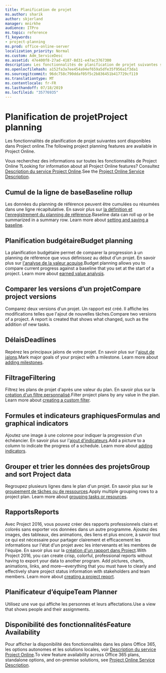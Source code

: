 ```yaml
---
title: Planification de projet
ms.author: sharik
author: skjerland
manager: mnirkhe
audience: ITPro
ms.topic: reference
f1_keywords:
- project-planning
ms.prod: office-online-server
localization_priority: Normal
ms.custom: Adm_ServiceDesc
ms.assetid: 47e400f8-27ad-4187-8d31-e47ac3767300
description: Les fonctionnalités de planification de projet suivantes sont disponibles dans Project online.
ms.openlocfilehash: a152fa3a7ee454a94ef659a5dfe35f956a1f3da1
ms.sourcegitcommit: 96dc758c790ddaf05f5c2b836451b417729cf119
ms.translationtype: MT
ms.contentlocale: fr-FR
ms.lasthandoff: 07/18/2019
ms.locfileid: "35776935"
---
```

# <a name="project-planning"></a><span data-ttu-id="30492-103">Planification de projet</span><span class="sxs-lookup"><span data-stu-id="30492-103">Project planning</span></span>

<span data-ttu-id="30492-104">Les fonctionnalités de planification de projet suivantes sont disponibles dans Project online.</span><span class="sxs-lookup"><span data-stu-id="30492-104">The following project planning features are available in Project Online.</span></span>
  
<span data-ttu-id="30492-105">Vous recherchez des informations sur toutes les fonctionnalités de Project Online ?</span><span class="sxs-lookup"><span data-stu-id="30492-105">Looking for information about all Project Online features?</span></span> <span data-ttu-id="30492-106">Consultez [Description du service Project Online](project-online-service-description.md).</span><span class="sxs-lookup"><span data-stu-id="30492-106">See the [Project Online Service Description](project-online-service-description.md).</span></span>
  
## <a name="baseline-rollup"></a><span data-ttu-id="30492-107">Cumul de la ligne de base</span><span class="sxs-lookup"><span data-stu-id="30492-107">Baseline rollup</span></span>
<span data-ttu-id="30492-108"><a name="bkmk_Baselinerollup"> </a></span><span class="sxs-lookup"><span data-stu-id="30492-108"></span></span>

<span data-ttu-id="30492-p102">Les données du planning de référence peuvent être cumulées ou résumées dans une ligne récapitulative. En savoir plus sur [la définition et l'enregistrement du planning de référence](https://go.microsoft.com/fwlink/p/?LinkId=271346).</span><span class="sxs-lookup"><span data-stu-id="30492-p102">Baseline data can roll up or be summarized in a summary row. Learn more about [setting and saving a baseline](https://go.microsoft.com/fwlink/p/?LinkId=271346).</span></span>
  
## <a name="budget-planning"></a><span data-ttu-id="30492-111">Planification budgétaire</span><span class="sxs-lookup"><span data-stu-id="30492-111">Budget planning</span></span>
<span data-ttu-id="30492-112"><a name="bkmk_Budgetplanning"> </a></span><span class="sxs-lookup"><span data-stu-id="30492-112"></span></span>

<span data-ttu-id="30492-p103">La planification budgétaire permet de comparer la progression à un planning de référence que vous définissez au début d'un projet. En savoir plus sur [l'analyse de la valeur acquise](https://go.microsoft.com/fwlink/p/?LinkId=271336).</span><span class="sxs-lookup"><span data-stu-id="30492-p103">Budget planning allows you to compare current progress against a baseline that you set at the start of a project. Learn more about [earned value analysis](https://go.microsoft.com/fwlink/p/?LinkId=271336).</span></span>
  
## <a name="compare-project-versions"></a><span data-ttu-id="30492-115">Comparer les versions d’un projet</span><span class="sxs-lookup"><span data-stu-id="30492-115">Compare project versions</span></span>
<span data-ttu-id="30492-116"><a name="bkmk_Compareprojectversions"> </a></span><span class="sxs-lookup"><span data-stu-id="30492-116"></span></span>

<span data-ttu-id="30492-p104">Comparez deux versions d'un projet. Un rapport est créé. Il affiche les modifications telles que l'ajout de nouvelles tâches.</span><span class="sxs-lookup"><span data-stu-id="30492-p104">Compare two versions of a project. A report is created that shows what changed, such as the addition of new tasks.</span></span>
  
## <a name="deadlines"></a><span data-ttu-id="30492-119">Délais</span><span class="sxs-lookup"><span data-stu-id="30492-119">Deadlines</span></span>
<span data-ttu-id="30492-120"><a name="bkmk_Deadlines"> </a></span><span class="sxs-lookup"><span data-stu-id="30492-120"></span></span>

<span data-ttu-id="30492-p105">Repérez les principaux jalons de votre projet. En savoir plus sur l'[ajout de jalons](https://go.microsoft.com/fwlink/p/?LinkId=271339).</span><span class="sxs-lookup"><span data-stu-id="30492-p105">Mark major goals of your project with a milestone. Learn more about [adding milestones](https://go.microsoft.com/fwlink/p/?LinkId=271339).</span></span>
  
## <a name="filtering"></a><span data-ttu-id="30492-123">Filtrage</span><span class="sxs-lookup"><span data-stu-id="30492-123">Filtering</span></span>
<span data-ttu-id="30492-124"><a name="bkmk_Filtering"> </a></span><span class="sxs-lookup"><span data-stu-id="30492-124"></span></span>

<span data-ttu-id="30492-p106">Filtrez les plans de projet d'après une valeur du plan. En savoir plus sur la [création d'un filtre personnalisé](https://go.microsoft.com/fwlink/p/?LinkId=271341).</span><span class="sxs-lookup"><span data-stu-id="30492-p106">Filter project plans by any value in the plan. Learn more about [creating a custom filter](https://go.microsoft.com/fwlink/p/?LinkId=271341).</span></span>
  
## <a name="formulas-and-graphical-indicators"></a><span data-ttu-id="30492-127">Formules et indicateurs graphiques</span><span class="sxs-lookup"><span data-stu-id="30492-127">Formulas and graphical indicators</span></span>
<span data-ttu-id="30492-128"><a name="bkmk_Formulasandgraphicalindicators"> </a></span><span class="sxs-lookup"><span data-stu-id="30492-128"></span></span>

<span data-ttu-id="30492-p107">Ajoutez une image à une colonne pour indiquer la progression d'un échéancier. En savoir plus sur l'[ajout d'indicateurs](https://go.microsoft.com/fwlink/p/?LinkId=271340).</span><span class="sxs-lookup"><span data-stu-id="30492-p107">Add a picture to a column to indicate the progress of a schedule. Learn more about [adding indicators](https://go.microsoft.com/fwlink/p/?LinkId=271340).</span></span>
  
## <a name="group-and-sort-project-data"></a><span data-ttu-id="30492-131">Grouper et trier les données des projets</span><span class="sxs-lookup"><span data-stu-id="30492-131">Group and sort Project data</span></span>
<span data-ttu-id="30492-132"><a name="bkmk_GroupandsortProjectdata"> </a></span><span class="sxs-lookup"><span data-stu-id="30492-132"></span></span>

<span data-ttu-id="30492-p108">Regroupez plusieurs lignes dans le plan d'un projet. En savoir plus sur le [groupement de tâches ou de ressources](https://go.microsoft.com/fwlink/p/?LinkId=271326).</span><span class="sxs-lookup"><span data-stu-id="30492-p108">Apply multiple grouping rows to a project plan. Learn more about [grouping tasks or resources](https://go.microsoft.com/fwlink/p/?LinkId=271326).</span></span>
  
## <a name="reports"></a><span data-ttu-id="30492-135">Rapports</span><span class="sxs-lookup"><span data-stu-id="30492-135">Reports</span></span>
<span data-ttu-id="30492-136"><a name="bkmk_Reports"> </a></span><span class="sxs-lookup"><span data-stu-id="30492-136"></span></span>

<span data-ttu-id="30492-p109">Avec Project 2016, vous pouvez créer des rapports professionnels clairs et colorés sans exporter vos données dans un autre programme. Ajoutez des images, des tableaux, des animations, des liens et plus encore, à savoir tout ce qui est nécessaire pour partager clairement et efficacement les informations sur l'état d'un projet avec les intervenants et les membres de l'équipe. En savoir plus sur la [création d'un rapport dans Project](https://go.microsoft.com/fwlink/p/?LinkId=271349).</span><span class="sxs-lookup"><span data-stu-id="30492-p109">With Project 2016, you can create crisp, colorful, professional reports without having to export your data to another program. Add pictures, charts, animations, links, and more—everything that you must have to clearly and effectively share project status information with stakeholders and team members. Learn more about [creating a project report](https://go.microsoft.com/fwlink/p/?LinkId=271349).</span></span>
  
## <a name="team-planner"></a><span data-ttu-id="30492-140">Planificateur d’équipe</span><span class="sxs-lookup"><span data-stu-id="30492-140">Team Planner</span></span>
<span data-ttu-id="30492-141"><a name="bkmk_TeamPlanner"> </a></span><span class="sxs-lookup"><span data-stu-id="30492-141"></span></span>

<span data-ttu-id="30492-142">Utilisez une vue qui affiche les personnes et leurs affectations.</span><span class="sxs-lookup"><span data-stu-id="30492-142">Use a view that shows people and their assignments.</span></span> 
  
## <a name="feature-availability"></a><span data-ttu-id="30492-143">Disponibilité des fonctionnalités</span><span class="sxs-lookup"><span data-stu-id="30492-143">Feature Availability</span></span>
<span data-ttu-id="30492-144"><a name="bkmk_TeamPlanner"> </a></span><span class="sxs-lookup"><span data-stu-id="30492-144"></span></span>

<span data-ttu-id="30492-145">Pour afficher la disponibilité des fonctionnalités dans les plans Office 365, les options autonomes et les solutions locales, voir [Description du service Project Online](project-online-service-description.md).</span><span class="sxs-lookup"><span data-stu-id="30492-145">To view feature availability across Office 365 plans, standalone options, and on-premise solutions, see [Project Online Service Description](project-online-service-description.md).</span></span>
  

